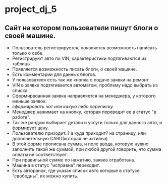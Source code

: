 # project_dj_5

## Сайт на котором пользователи пишут блоги о своей машине.
- Пользователь регистрируется, появляется возможность написать только о себе.
- Регистрируют авто по VIN, характеристики подтягиваются из таблицы.
- Появляется возможность писать блоги, о своей машине.
- Есть комментарии для данных блогов.
- У пользователя есть так же кнопка о подаче заявки на ремонт.
- VIN в заявке подтягивается автоматом, проблему надо выбрать из списка.
- Сформирвоанная заявка направляется на менеджера, у которого меньше заявок.
- *сформировать чат или какую либо переписку.*
- Менеджер нажимает на кнопку, которая переводит ее в статус "в работе".
- Так же рандом выбирает детали и услуги только для данного авто, и формирует цену.
- Пользователю приходит..? а куда приходит? на страницу, или дополнительную CARD(которая не активна)
- В этой форме прописана сумма, и поле ввода, которую нужно заполнить такой же суммой, при любой другой говорить, что сумма оплаты не соответствует.
- При правильной сумме по нажатию, заявка отработана.
- Машина в статус "исправна" переходит.
- Есть авторанок, где указан список авто которые в статусе "свободны", их можно купить.
